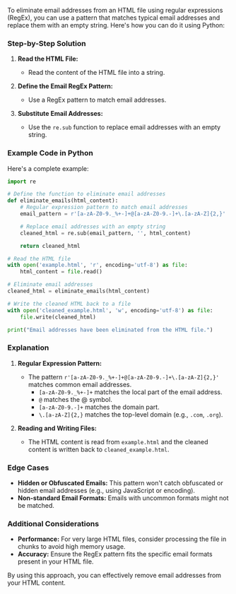 To eliminate email addresses from an HTML file using regular expressions (RegEx), you can use a pattern that matches typical email addresses and replace them with an empty string. Here's how you can do it using Python:

### Step-by-Step Solution

1. **Read the HTML File:**

    - Read the content of the HTML file into a string.

2. **Define the Email RegEx Pattern:**

    - Use a RegEx pattern to match email addresses.

3. **Substitute Email Addresses:**
    - Use the `re.sub` function to replace email addresses with an empty string.

### Example Code in Python

Here's a complete example:

```python
import re

# Define the function to eliminate email addresses
def eliminate_emails(html_content):
    # Regular expression pattern to match email addresses
    email_pattern = r'[a-zA-Z0-9._%+-]+@[a-zA-Z0-9.-]+\.[a-zA-Z]{2,}'

    # Replace email addresses with an empty string
    cleaned_html = re.sub(email_pattern, '', html_content)

    return cleaned_html

# Read the HTML file
with open('example.html', 'r', encoding='utf-8') as file:
    html_content = file.read()

# Eliminate email addresses
cleaned_html = eliminate_emails(html_content)

# Write the cleaned HTML back to a file
with open('cleaned_example.html', 'w', encoding='utf-8') as file:
    file.write(cleaned_html)

print("Email addresses have been eliminated from the HTML file.")
```

### Explanation

1. **Regular Expression Pattern:**

    - The pattern `r'[a-zA-Z0-9._%+-]+@[a-zA-Z0-9.-]+\.[a-zA-Z]{2,}'` matches common email addresses.
        - `[a-zA-Z0-9._%+-]+` matches the local part of the email address.
        - `@` matches the @ symbol.
        - `[a-zA-Z0-9.-]+` matches the domain part.
        - `\.[a-zA-Z]{2,}` matches the top-level domain (e.g., `.com`, `.org`).

2. **Reading and Writing Files:**
    - The HTML content is read from `example.html` and the cleaned content is written back to `cleaned_example.html`.

### Edge Cases

-   **Hidden or Obfuscated Emails:** This pattern won't catch obfuscated or hidden email addresses (e.g., using JavaScript or encoding).
-   **Non-standard Email Formats:** Emails with uncommon formats might not be matched.

### Additional Considerations

-   **Performance:** For very large HTML files, consider processing the file in chunks to avoid high memory usage.
-   **Accuracy:** Ensure the RegEx pattern fits the specific email formats present in your HTML file.

By using this approach, you can effectively remove email addresses from your HTML content.
